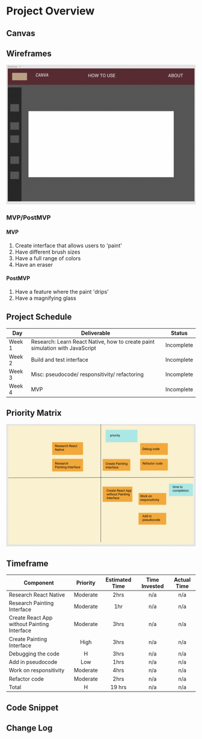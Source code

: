 # Project Overview

## Canvas

## Wireframes

![wireframe](Images/wireframe.png)

### MVP/PostMVP


#### MVP 
1. Create interface that allows users to 'paint'
2. Have different brush sizes
3. Have a full range of colors
4. Have an eraser

#### PostMVP  

1. Have a feature where the paint 'drips'
2. Have a magnifying glass

## Project Schedule

|  Day | Deliverable | Status
|---|---| ---|
|Week 1| Research: Learn React Native, how to create paint simulation with JavaScript  | Incomplete
|Week 2| Build and test interface | Incomplete
|Week 3| Misc: pseudocode/ responsitivity/ refactoring | Incomplete
|Week 4| MVP | Incomplete

## Priority Matrix 

![wireframe](Images/priority_matrix.png)

## Timeframe

| Component | Priority | Estimated Time | Time Invested | Actual Time |
| --- | :---: |  :---: | :---: | :---: |
| Research React Native | Moderate | 2hrs | n/a | n/a  |
| Research Painting Interface | Moderate | 1hr|n/a | n/a  |
| Create React App without Painting Interface | Moderate | 3hrs| n/a | n/a  |
| Create Painting Interface |High | 3hrs|n/a | n/a  |
| Debugging the code | H | 3hrs| n/a | n/a  |
| Add in pseudocode | Low | 1hrs|n/a | n/a  |
| Work on responsitivity | Moderate | 4hrs| n/a | n/a  |
| Refactor code | Moderate | 2hrs| n/a | n/a  |
| Total | H | 19 hrs|n/a | n/a  |

## Code Snippet



## Change Log
  